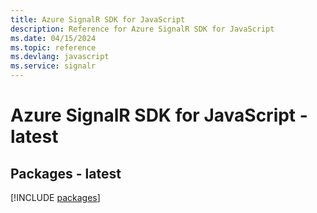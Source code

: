 ```yaml
---
title: Azure SignalR SDK for JavaScript
description: Reference for Azure SignalR SDK for JavaScript
ms.date: 04/15/2024
ms.topic: reference
ms.devlang: javascript
ms.service: signalr
---
```

# Azure SignalR SDK for JavaScript - latest
## Packages - latest
[!INCLUDE [packages](signalr-index.md)]